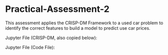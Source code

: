 # Practical-Assessment-2

This assessment applies the CRISP-DM Framework to a used car problem to identify the correct features to build a model to predict use car prices.

Jupyter File (CRISP-DM, also copied below):

Jupyter File (Code File):

